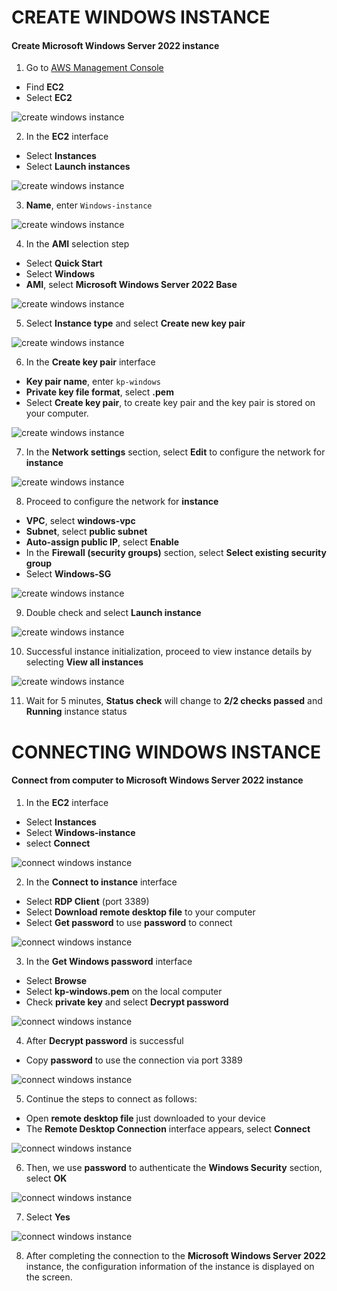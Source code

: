 ﻿
# CREATE WINDOWS INSTANCE

#### Create Microsoft Windows Server 2022 instance

1.  Go to  [AWS Management Console](https://aws.amazon.com/console/)

-   Find  **EC2**
-   Select  **EC2**

![create windows instance](https://000004.awsstudygroup.com/images/3-Launchwindowsinstance/3.1-createwindowssintance/0001-createwindowsinstance.png?featherlight=false&width=90pc)

2.  In the  **EC2**  interface

-   Select  **Instances**
-   Select  **Launch instances**

![create windows instance](https://000004.awsstudygroup.com/images/3-Launchwindowsinstance/3.1-createwindowssintance/0002-createwindowsinstance.png?featherlight=false&width=90pc)

3.  **Name**, enter  `Windows-instance`

![create windows instance](https://000004.awsstudygroup.com/images/3-Launchwindowsinstance/3.1-createwindowssintance/0003-createwindowsinstance.png?featherlight=false&width=90pc)

4.  In the  **AMI**  selection step

-   Select  **Quick Start**
-   Select  **Windows**
-   **AMI**, select  **Microsoft Windows Server 2022 Base**

![create windows instance](https://000004.awsstudygroup.com/images/3-Launchwindowsinstance/3.1-createwindowssintance/0004-createwindowsinstance.png?featherlight=false&width=90pc)

5.  Select  **Instance type**  and select  **Create new key pair**

![create windows instance](https://000004.awsstudygroup.com/images/3-Launchwindowsinstance/3.1-createwindowssintance/0005-createwindowsinstance.png?featherlight=false&width=90pc)

6.  In the  **Create key pair**  interface

-   **Key pair name**, enter  `kp-windows`
-   **Private key file format**, select  **.pem**
-   Select  **Create key pair**, to create key pair and the key pair is stored on your computer.

![create windows instance](https://000004.awsstudygroup.com/images/3-Launchwindowsinstance/3.1-createwindowssintance/0006-createwindowsinstance.png?featherlight=false&width=90pc)

7.  In the  **Network settings**  section, select  **Edit**  to configure the network for  **instance**

![create windows instance](https://000004.awsstudygroup.com/images/3-Launchwindowsinstance/3.1-createwindowssintance/0007-createwindowsinstance.png?featherlight=false&width=90pc)

8.  Proceed to configure the network for  **instance**

-   **VPC**, select  **windows-vpc**
-   **Subnet**, select  **public subnet**
-   **Auto-assign public IP**, select  **Enable**
-   In the  **Firewall (security groups)**  section, select  **Select existing security group**
-   Select  **Windows-SG**

![create windows instance](https://000004.awsstudygroup.com/images/3-Launchwindowsinstance/3.1-createwindowssintance/0008-createwindowsinstance.png?featherlight=false&width=90pc)

9.  Double check and select  **Launch instance**

![create windows instance](https://000004.awsstudygroup.com/images/3-Launchwindowsinstance/3.1-createwindowssintance/0009-createwindowsinstance.png?featherlight=false&width=90pc)

10.  Successful instance initialization, proceed to view instance details by selecting  **View all instances**

![create windows instance](https://000004.awsstudygroup.com/images/3-Launchwindowsinstance/3.1-createwindowssintance/00010-createwindowsinstance.png?featherlight=false&width=90pc)

11.  Wait for 5 minutes,  **Status check**  will change to  **2/2 checks passed**  and  **Running**  instance status

# CONNECTING WINDOWS INSTANCE

#### Connect from computer to  **Microsoft Windows Server 2022 instance**

1.  In the  **EC2**  interface

-   Select  **Instances**
-   Select  **Windows-instance**
-   select  **Connect**

![connect windows instance](https://000004.awsstudygroup.com/images/3-Launchwindowsinstance/3.2-Connectwindowsinstance/0001-connectwindowsinstance.png?featherlight=false&width=90pc)

2.  In the  **Connect to instance**  interface

-   Select  **RDP Client**  (port 3389)
-   Select  **Download remote desktop file**  to your computer
-   Select  **Get password**  to use  **password**  to connect

![connect windows instance](https://000004.awsstudygroup.com/images/3-Launchwindowsinstance/3.2-Connectwindowsinstance/0002-connectwindowsinstance.png?featherlight=false&width=90pc)

3.  In the  **Get Windows password**  interface

-   Select  **Browse**
-   Select  **kp-windows.pem**  on the local computer
-   Check  **private key**  and select  **Decrypt password**

![connect windows instance](https://000004.awsstudygroup.com/images/3-Launchwindowsinstance/3.2-Connectwindowsinstance/0003-connectwindowsinstance.png?featherlight=false&width=90pc)

4.  After  **Decrypt password**  is successful

-   Copy  **password**  to use the connection via port 3389

![connect windows instance](https://000004.awsstudygroup.com/images/3-Launchwindowsinstance/3.2-Connectwindowsinstance/0004-connectwindowsinstance.png?featherlight=false&width=90pc)

5.  Continue the steps to connect as follows:

-   Open  **remote desktop file**  just downloaded to your device
-   The  **Remote Desktop Connection**  interface appears, select  **Connect**

![connect windows instance](https://000004.awsstudygroup.com/images/3-Launchwindowsinstance/3.2-Connectwindowsinstance/0005-connectwindowsinstance.png?featherlight=false&width=90pc)

6.  Then, we use  **password**  to authenticate the  **Windows Security**  section, select  **OK**

![connect windows instance](https://000004.awsstudygroup.com/images/3-Launchwindowsinstance/3.2-Connectwindowsinstance/0006-connectwindowsinstance.png?featherlight=false&width=90pc)

7.  Select  **Yes**

![connect windows instance](https://000004.awsstudygroup.com/images/3-Launchwindowsinstance/3.2-Connectwindowsinstance/0007-connectwindowsinstance.png?featherlight=false&width=90pc)

8.  After completing the connection to the  **Microsoft Windows Server 2022**  instance, the configuration information of the instance is displayed on the screen.
